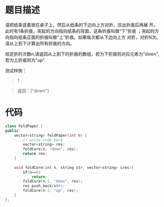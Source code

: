 # 题目描述
请把纸条竖着放在桌⼦上，然后从纸条的下边向上⽅对折，压出折痕后再展 开。此时有1条折痕，突起的⽅向指向纸条的背⾯，这条折痕叫做“下”折痕 ；突起的⽅向指向纸条正⾯的折痕叫做“上”折痕。如果每次都从下边向上⽅ 对折，对折N次。请从上到下计算出所有折痕的⽅向。

给定折的次数n,请返回从上到下的折痕的数组，若为下折痕则对应元素为"down",若为上折痕则为"up".

测试样例：
> 1

> 返回：["down"]

# 代码
```cpp
class FoldPaper {
public:
    vector<string> foldPaper(int n) {
        // write code here
        vector<string> res;
        foldCore(n, "down", res);
        return res;
    }
    
    void foldCore(int n, string str, vector<string> &res){
        if(n==0)
            return;
        foldCore(n-1, "down", res);
        res.push_back(str);
        foldCore(n-1, "up", res);
    }
};
```
